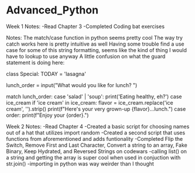 # Advanced_Python

Week 1 Notes:
-Read Chapter 3
-Completed Coding bat exercises

Notes:
  The match/case function in python seems pretty cool
  The way try catch works here is pretty intuitive as well
  Having some trouble find a use case for some of this string formatting, seems like the kind of thing I would have to lookup to use anyway
  A little confusion on what the guard statement is doing here:

class Special:
  TODAY = 'lasagna'
  
  lunch_order = input("What would you like for
  lunch? ")
  
  match lunch_order:
    case 'salad' | 'soup':
      print('Eating healthy, eh?')
    case ice_cream if 'ice cream' in ice_cream:
      flavor = ice_cream.replace('ice cream', '').strip()
      print(f"Here's your very grown-up {flavor}...lunch.")
    case order:
      print(f"Enjoy your {order}.")

Week 2 Notes:
-Read Chapter 4
-Created a basic script for choosing names out of a hat that utilizes import random
-Created a second script that uses functions from aforementioned and adds funtionality
-Completed Flip the Switch, Remove First and Last Character, Convert a string to an array, Fake Binary, Keep Hydrated, and Reversed Strings on codewars
-calling list() on a string and getting the array is super cool when used in conjuction with str.join()
-importing in python was way weirder than I thought